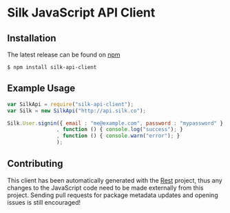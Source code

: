 # Silk JavaScript API Client

## Installation

The latest release can be found on [npm](https://www.npmjs.org/)


```shell
$ npm install silk-api-client
```

## Example Usage

```javascript
var SilkApi = require("silk-api-client");
var Silk = new SilkApi("http://api.silk.co");

Silk.User.signin({ email : "me@example.com", password : "mypassword" }
                , function () { console.log("success"); }
                , function () { console.warn("error"); }
                );
```

## Contributing

This client has been automatically generated with the [Rest](http://silkapp.github.io/rest/) project, thus any changes to the JavaScript code need to be made externally from this project. Sending pull requests for package metadata updates and opening issues is still encouraged!
